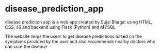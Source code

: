 # disease_prediction_app 
disease prediction app is a web app created by Sujal Bhagat using HTML, CSS, JS and backend using Flask (Python) and MYSQL

The website helps the users to get disease predictions based on the symptoms provided by the user and also recommends nearby doctors who can cure the disease
